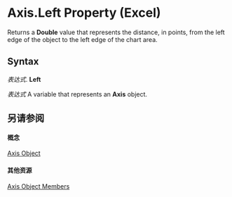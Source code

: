 
# Axis.Left Property (Excel)

Returns a  **Double** value that represents the distance, in points, from the left edge of the object to the left edge of the chart area.


## Syntax

 _表达式_. **Left**

 _表达式_ A variable that represents an **Axis** object.


## 另请参阅


#### 概念


[Axis Object](7e08c61b-90f4-8d91-0ee2-84283d10b324.md)
#### 其他资源


[Axis Object Members](http://msdn.microsoft.com/library/2b60f79e-339d-a6cf-7ec6-a915b550c634%28Office.15%29.aspx)